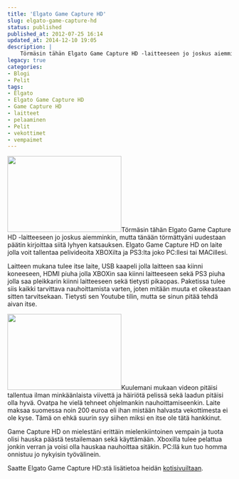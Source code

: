```yaml
---
title: 'Elgato Game Capture HD'
slug: elgato-game-capture-hd
status: published
published_at: 2012-07-25 16:14
updated_at: 2014-12-10 19:05
description: |
    Törmäsin tähän Elgato Game Capture HD -laitteeseen jo joskus aiemminkin, mutta tänään törmättyäni uudestaan päätin kirjoittaa siitä lyhyen katsauksen. Elgato Game Capture HD on laite jolla voit tallentaa pelivideoita XBOXilta ja PS3:lta joko PC:llesi tai MACillesi. Laitteen mukana tulee itse laite, USB kaapeli jolla laitteen saa kiinni koneeseen, HDMI piuha jolla XBOXin saa kiinni laitteeseen sekä PS3… Jatka lukemista Elgato Game Capture HD
legacy: true
categories:
- Blogi
- Pelit
tags:
- Elgato
- Elgato Game Capture HD
- Game Capture HD
- laitteet
- pelaaminen
- Pelit
- vekottimet
- vempaimet
---
```


<p><a href="https://cdn.markokaartinen.net/uploads/2012/07/Game-Capture-HD-Device_01.jpg"><img loading="lazy" decoding="async" class="alignright  wp-image-3224" title="Game Capture HD" src="https://cdn.markokaartinen.net/uploads/2012/07/Game-Capture-HD-Device_01-610x406.jpg" alt="" width="256" height="171" /></a>Törmäsin tähän Elgato Game Capture HD -laitteeseen jo joskus aiemminkin, mutta tänään törmättyäni uudestaan päätin kirjoittaa siitä lyhyen katsauksen. Elgato Game Capture HD on laite jolla voit tallentaa pelivideoita XBOXilta ja PS3:lta joko PC:llesi tai MACillesi.</p>
<p>Laitteen mukana tulee itse laite, USB kaapeli jolla laitteen saa kiinni koneeseen, HDMI piuha jolla XBOXin saa kiinni laitteeseen sekä PS3 piuha jolla saa pleikkarin kiinni laitteeseen sekä tietysti pikaopas. Paketissa tulee siis kaikki tarvittava nauhoittamista varten, joten mitään muuta et oikeastaan sitten tarvitsekaan. Tietysti sen Youtube tilin, mutta se sinun pitää tehdä aivan itse.</p>
<p><a href="https://cdn.markokaartinen.net/uploads/2012/07/Game_Capture_HD_Solutionshot_04.png"><img loading="lazy" decoding="async" class=" wp-image-3226 alignright" title="Game Capture HD" src="https://cdn.markokaartinen.net/uploads/2012/07/Game_Capture_HD_Solutionshot_04-610x406.png" alt="" width="256" height="171" /></a>Kuulemani mukaan videon pitäisi tallentua ilman minkäänlaista viivettä ja häiriötä pelissä sekä laadun pitäisi olla hyvä. Ovatpa he vielä tehneet ohjelmankin nauhoittamiseenkin. Laite maksaa suomessa noin 200 euroa eli ihan mistään halvasta vekottimesta ei ole kyse. Tämä on ehkä suurin syy siihen miksi en itse ole tätä hankkinut.</p>
<p>Game Capture HD on mielestäni erittäin mielenkiintoinen vempain ja tuota olisi hauska päästä testailemaan sekä käyttämään. Xboxilla tulee pelattua jonkin verran ja voisi olla hauskaa nauhoittaa sitäkin. PC:llä kun tuo homma onnistuu jo nykyisin työvälinein.</p>
<p>Saatte Elgato Game Capture HD:stä lisätietoa heidän <a href="http://www.elgato.com/elgato/na/mainmenu/products/capture-convert/GameCaptureHD.html" target="_blank">kotisivuiltaan</a>.</p>